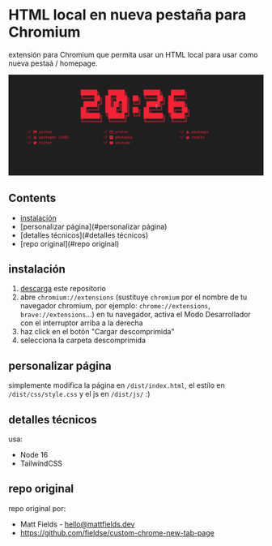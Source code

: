 # HTML local en nueva pestaña para Chromium

extensión para Chromium que permita usar un HTML local para usar como nueva pestaá / homepage.

![](static/img/screenshot.png)

## Contents

- [instalación](#instalación)
- [personalizar página](#personalizar página)
- [detalles técnicos](#detalles técnicos)
- [repo original](#repo original)

## instalación

1. [descarga](https://github.com/mardevour/custom-new-tab/archive/refs/heads/main.zip) este repositorio
2. abre `chromium://extensions` (sustituye `chromium` por el nombre de tu navegador chromium, por ejemplo: `chrome://extensions`, `brave://extensions`...) en tu navegador, activa el Modo Desarrollador con el interruptor arriba a la derecha
3. haz click en el botón "Cargar descomprimida"
4. selecciona la carpeta descomprimida

## personalizar página

simplemente modifica la página en `/dist/index.html`, el estilo en `/dist/css/style.css` y el js en `/dist/js/` :)

## detalles técnicos

usa:

- Node 16
- TailwindCSS

## repo original

repo original por:

- Matt Fields - hello@mattfields.dev
- https://github.com/fieldse/custom-chrome-new-tab-page
